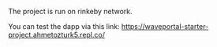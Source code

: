 The project is run on rinkeby network.

You can test the dapp via this link: https://waveportal-starter-project.ahmetozturk5.repl.co/


